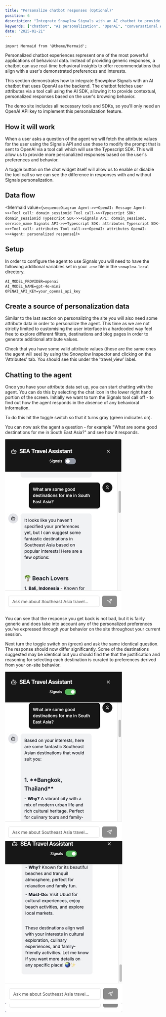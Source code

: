 ```yaml
---
title: "Personalize chatbot responses (Optional)"
position: 6
description: "Integrate Snowplow Signals with an AI chatbot to provide personalized travel recommendations based on user behavioral data."
keywords: ["chatbot", "AI personalization", "OpenAI", "conversational AI", "behavioral data"]
date: "2025-01-21"
---
```


```mdx-code-block
import Mermaid from '@theme/Mermaid';
```

Personalized chatbot experiences represent one of the most powerful applications of behavioral data. Instead of providing generic responses, a chatbot can use real-time behavioral insights to offer recommendations that align with a user's demonstrated preferences and interests.

This section demonstrates how to integrate Snowplow Signals with an AI chatbot that uses OpenAI as the backend. The chatbot fetches user attributes via a tool call using the AI SDK, allowing it to provide contextual, personalized responses based on the user's browsing behavior.

The demo site includes all necessary tools and SDKs, so you'll only need an OpenAI API key to implement this personalization feature.

## How it will work

When a user asks a question of the agent we will fetch the attribute values for the user using the Signals API and use these to modify the prompt that is sent to OpenAI via a tool call which will use the Typescript SDK. This will allow us to provide more personalized responses based on the user's preferences and behavior.

A toggle button on the chat widget itself will allow us to enable or disable the tool call so we can see the difference in responses with and without Signals personalization.

## Data flow

<Mermaid value={`
sequenceDiagram
    Agent->>+OpenAI: Message
    Agent->>+Tool call: domain_sessionid
    Tool call->>+Typescript SDK: domain_sessionid
    Typescript SDK->>+Signals API: domain_sessiond, service_name
    Signals API->>+Typescript SDK: attributes
    Typescript SDK->>+Tool call: attributes
    Tool call->>+OpenAI: attributes
    OpenAI->>+Agent: personalized response
  `}/>

## Setup

In order to configure the agent to use Signals you will need to have the following additional variables set in your `.env` file in the `snowplow-local` directory.

```
AI_MODEL_PROVIDER=openai
AI_MODEL_NAME=gpt-4o-mini
OPENAI_API_KEY=your_openai_api_key
```

## Create a source of personalization data

Similar to the last section on personalizing the site you will also need some attribute data in order to personalize the agent. This time as we are not strictly limited to customising the user interface in a hardcoded way feel free to explore different filters, destinations and blog pages in order to generate additional attribute values.

Check that you have some valid attribute values (these are the same ones the agent will see) by using the Snowplow Inspector and clicking on the 'Attributes' tab. You should see this under the 'travel_view' label.

## Chatting to the agent

Once you have your attribute data set up, you can start chatting with the agent. You can do this by selecting the chat icon in the lower right hand portion of the screen. Initially we want to turn the Signals tool call off - to find out how the agent responds in the absence of any behavioral information.

To do this hit the toggle switch so that it turns gray (green indicates on).

You can now ask the agent a question - for example "What are some good destinations for me in South East Asia?" and see how it responds.

[![Chat widget](./screenshots/chat-nops.jpg)](./screenshots/chat-nops.jpg)

You can see that the response you get back is not bad, but it is fairly generic and does take into account any of the personalized preferences you've expressed through your behavior on the site throughout your current session.

Next turn the toggle switch on (green) and ask the same identical question. The response should now differ significantly. Some of the destinations suggested may be identical but you should find the that the justification and reasoning for selecting each destination is curated to preferences derived from your on-site behavior.


[![Chat widget](./screenshots/chat-ps1.jpg)](./screenshots/chat-ps1.jpg)
[![Chat widget](./screenshots/chat-ps2.jpg)](./screenshots/chat-ps2.jpg)
